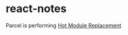 # react-notes

Parcel is performing [Hot Module Replacement](https://webpack.js.org/concepts/hot-module-replacement/)